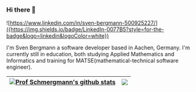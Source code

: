 ### Hi there 👋

![https://www.linkedin.com/in/sven-bergmann-500925227/]({https://img.shields.io/badge/LinkedIn-0077B5?style=for-the-badge&logo=linkedin&logoColor=white})

I'm Sven Bergmann a software developer based in Aachen, Germany. 
I'm currently still in education, both studying Applied Mathematics and Informatics and training for MATSE(mathematical-technical software engineer).

<!--
**ProfSchmergmann/ProfSchmergmann** is a ✨ _special_ ✨ repository because its `README.md` (this file) appears on your GitHub profile.

Here are some ideas to get you started:

- 🔭 I’m currently working on ...
- 🌱 I’m currently learning ...
- 👯 I’m looking to collaborate on ...
- 🤔 I’m looking for help with ...
- 💬 Ask me about ...
- 📫 How to reach me: ...
- 😄 Pronouns: ...
- ⚡ Fun fact: ...
-->

| <a href="https://github.com/anuraghazra/github-readme-stats"><img align="center" src="https://github-readme-stats.vercel.app/api?username=ProfSchmergmann&show_icons=true&include_all_commits=true&theme=dark&hide_border=true" alt="Prof Schmergmann's github stats" /></a> | <a href="https://github.com/anuraghazra/github-readme-stats"><img align="center" src="https://github-readme-stats.vercel.app/api/top-langs/?username=ProfSchmergmann&layout=compact&theme=dark&hide_border=true" /></a> |
| ------------- | ------------- |


